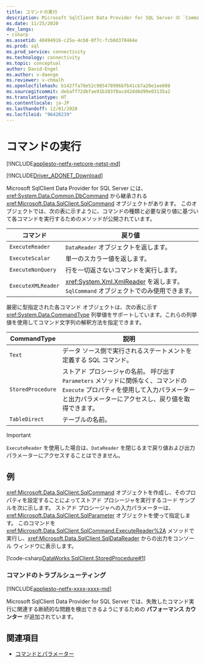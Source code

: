 ```yaml
---
title: コマンドの実行
description: Microsoft SqlClient Data Provider for SQL Server の `Command` オブジェクトについて、またそれを使用してデータ ソースに対してクエリとコマンドを実行する方法について説明します。
ms.date: 11/25/2020
dev_langs:
- csharp
ms.assetid: 40494916-c25a-4cb8-8f7c-fcb8d378464e
ms.prod: sql
ms.prod_service: connectivity
ms.technology: connectivity
ms.topic: conceptual
author: David-Engel
ms.author: v-daenge
ms.reviewer: v-chmalh
ms.openlocfilehash: b1427fa78e52c985478996bfb41cb7a20e1ee608
ms.sourcegitcommit: debaff72dbfae91b303f0acd42dd6d99e03135a2
ms.translationtype: HT
ms.contentlocale: ja-JP
ms.lasthandoff: 12/01/2020
ms.locfileid: "96428239"
---
```

# <a name="executing-a-command"></a>コマンドの実行

[!INCLUDE[appliesto-netfx-netcore-netst-md](../../includes/appliesto-netfx-netcore-netst-md.md)]

[!INCLUDE[Driver_ADONET_Download](../../includes/driver_adonet_download.md)]

Microsoft SqlClient Data Provider for SQL Server には、<xref:System.Data.Common.DbCommand> から継承される <xref:Microsoft.Data.SqlClient.SqlCommand> オブジェクトがあります。 このオブジェクトでは、次の表に示すように、コマンドの種類と必要な戻り値に基づいて各コマンドを実行するためのメソッドが公開されています。

|コマンド|戻り値|  
|-------------|------------------|  
|`ExecuteReader`|`DataReader` オブジェクトを返します。|  
|`ExecuteScalar`|単一のスカラー値を返します。|  
|`ExecuteNonQuery`|行を一切返さないコマンドを実行します。|  
|`ExecuteXMLReader`|<xref:System.Xml.XmlReader> を返します。 `SqlCommand` オブジェクトでのみ使用できます。|

 厳密に型指定された各コマンド オブジェクトは、次の表に示す <xref:System.Data.CommandType> 列挙値をサポートしています。これらの列挙値を使用してコマンド文字列の解釈方法を指定できます。

|CommandType|説明|
|-----------------|-----------------|  
|`Text`|データ ソース側で実行されるステートメントを定義する SQL コマンド。|  
|`StoredProcedure`|ストアド プロシージャの名前。 呼び出す `Parameters` メソッドに関係なく、コマンドの `Execute` プロパティを使用して入力パラメーターと出力パラメーターにアクセスし、戻り値を取得できます。|  
|`TableDirect`|テーブルの名前。|

> [!IMPORTANT]
> `ExecuteReader` を使用した場合は、`DataReader` を閉じるまで戻り値および出力パラメーターにアクセスすることはできません。

## <a name="example"></a>例

<xref:Microsoft.Data.SqlClient.SqlCommand> オブジェクトを作成し、そのプロパティを設定することによってストアド プロシージャを実行するコード サンプルを次に示します。 ストアド プロシージャへの入力パラメーターは、<xref:Microsoft.Data.SqlClient.SqlParameter> オブジェクトを使って指定します。 このコマンドを <xref:Microsoft.Data.SqlClient.SqlCommand.ExecuteReader%2A> メソッドで実行し、<xref:Microsoft.Data.SqlClient.SqlDataReader> からの出力をコンソール ウィンドウに表示します。

[!code-csharp[DataWorks SqlClient.StoredProcedure#1](~/../sqlclient/doc/samples/SqlCommand_StoredProcedure.cs#1)]

### <a name="troubleshooting-commands"></a>コマンドのトラブルシューティング

[!INCLUDE[appliesto-netfx-xxxx-xxxx-md](../../includes/appliesto-netfx-xxxx-xxxx-md.md)]

Microsoft SqlClient Data Provider for SQL Server では、失敗したコマンド実行に関連する断続的な問題を検出できるようにするための **パフォーマンス カウンター** が追加されています。

## <a name="see-also"></a>関連項目

- [コマンドとパラメーター](commands-parameters.md)
